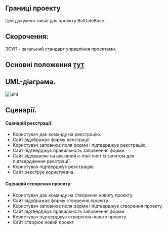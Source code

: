 ﻿## Границі проекту
Цей документ лише для проекту BolDateBase.
## Скорочення:
ЗСУП - загальний стандарт управління проектами.
## Основні положення [тут](Substantive_provisions.md)
## UML-діаграма.
![uml](http://www.plantuml.com/plantuml/png/fP9FIiD05CRtSugtD8jUGNeLiL43jOKuxci4TI5KN5Hme-85XfhYE4acL_ZUZVmOT25gKBe9oVVdzyYy6P_OlTAU7a_DD3-mOkTI5eT7LYP5cU_ROZupk4VK1RoUQQNdMCFffOnsPGVFw6auIeskqA7JfIGfOeEW5QqMFXiWFD2ueXG40P5fHqmzt7bay1KzdpMdDi8FHxy6kteztDpWHLV9M52-uFioC-RFVoAZn7cYiFuOKi4B2v62nzkNKlPly1tQb4hOBLctyEbCcXzf1ZTqqpJcVzzc-7wMdrirutmsuSLv1m00)
## Сценарії.
#### Сценарій реєстрації:
- Користувач дає команду на реєстрацію.
- Сайт відображає форму реєстрації.
- Користувач заповнює поля форми і підтверджує реєстрацію.
- Сайт підтверджує правильність заповнення форми.
- Сайт відправляє на вказаний e-mail лист із запитом для підтвердження реєстрації.
- Користувач підтверджує реєстрацію.
- Сайт реєструє користувача.

#### Сценарій створення проекту:
- Користувач дає команду на створення новогу проекту.
- Сайт відображає форму створення проекту.
- Користувач заповнює поля форми і підтверджує створення проекту.
- Сайт підтверджує правильність заповнення форми.
- Користувач підтверджує створення нового проекту.
- Сайт створює новий проект.

